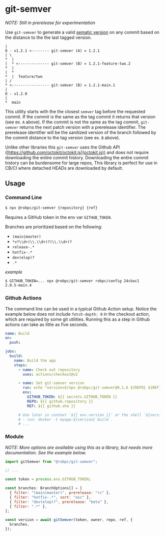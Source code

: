 # git-semver

_NOTE: Still in prerelease for experimentation_

Use `git-semver` to generate a valid [sematic version](semver.org) on any commit based on the distance to the the last tagged version.

    |
    O - v1.2.1 <-------- git-semver (A) = 1.2.1
    | \
    *  |
    |  * <-------------- git-semver (B) = 1.2.1-feature-two.2
    *  |
    |  *
    *  |  feature/two
    | /
    * <----------------- git-semver (B) = 1.2.1-main.1
    |
    O - v1.2.0
    |
    *  main

This utility starts with the the closest `semver` tag before the requested commit. If the commit is the same as the tag commit it returns that version (see ex. `A` above). If the commit is not the same as the tag commit, `git-semver` returns the next patch version with a prerelease identifier. The prerelease identifier will be the sanitized version of the branch followed by the commit distance to the tag version (see ex. `B` above).

Unlike other libraries this `git-semver` uses the Github API ([https://github.com/octokit/octokit.js](octokit.js)) and does not require downloading the entire commit history. Downloading the entire commit history can be burdensome for large repos, This library is perfect for use in CB/CI where detached HEADs are downloaded by default.

## Usage

### Command Line

```bash
$ npx @robpc/git-semver {repository} {ref}
```

Requires a GitHub token in the env var `GITHUB_TOKEN`.

Branches are prioritized based on the following:

- `(main|master)`
- `*v?\\d+(\\.\\d+)?(\\.\\d+)?`
- `release-.*`
- `hotfix-.*`
- `dev(elop)?`
- `.*`

_example_

```bash
$ GITHUB_TOKEN=... npx @robpc/git-semver robpc/config 24cbac1
2.0.5-main.4
```

### Github Actions

The command line can be used in a typical Github Action setup. Notice the example below does not include `fetch-depth: 0` in the checkout action, which are required by some git utilities. Running this as a step in Github actions can take as little as five seconds.

```yaml
name: Build
on:
  push:

jobs:
  build:
    name: Build the app
    steps:
      - name: Check out repository
        uses: actions/checkout@v2

      - name: Set git-semver version
        run: echo "version=$(npx @robpc/git-semver@0.1.6 ${REPO} ${REF})" >> $GITHUB_ENV
        env:
          GITHUB_TOKEN: ${{ secrets.GITHUB_TOKEN }}
          REPO: ${{ github.repository }}
          REF: ${{ github.sha }}

      # Use later in context `${{ env.version }}` or the shell `${version}` like:
      # - run: docker -t myapp:${version} build .
      # ...
```

### Module

_NOTE: More options are available using this as a library, but needs more documentation. See the example below._

```js
import gitSemver from "@robpc/git-semver";

// ...

const token = process.env.GITHUB_TOKEN;

const branches: BranchOptions[] = [
  { filter: "(main|master)", prerelease: "rc" },
  { filter: "hotfix-.*", sort: "asc" },
  { filter: "dev(elop)?", prerelease: "beta" },
  { filter: ".*" },
];

const version = await gitSemver(token, owner, repo, ref, {
  branches,
});
```
